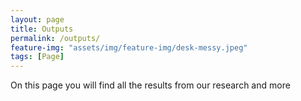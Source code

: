 ```yaml
---
layout: page
title: Outputs
permalink: /outputs/
feature-img: "assets/img/feature-img/desk-messy.jpeg"
tags: [Page]
---
```


On this page you will find all the results from our research and more 
